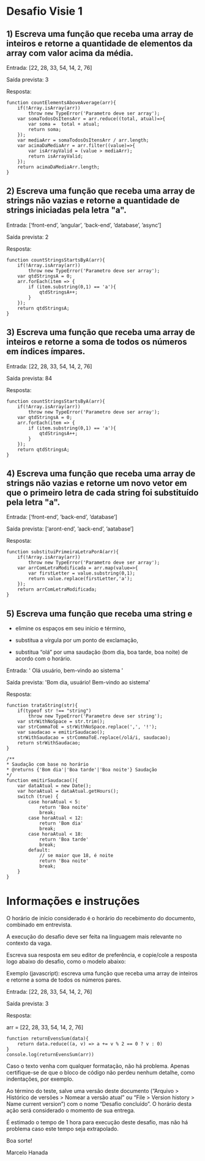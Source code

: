 # Desafio Visie 1

## 1) Escreva uma função que receba uma array de inteiros e retorne a quantidade de elementos da array com valor acima da média.

Entrada: [22, 28, 33, 54, 14, 2, 76]

Saída prevista: 3

Resposta:

    function countElementsAboveAverage(arr){
        if(!Array.isArray(arr))
            throw new TypeError('Parametro deve ser array');
        var somaTodosOsItensArr = arr.reduce((total, atual)=>{
            var soma =  total + atual;
            return soma;
        });
        var mediaArr = somaTodosOsItensArr / arr.length;
        var acimaDaMediaArr = arr.filter((value)=>{
            var isArrayValid = (value > mediaArr);
            return isArrayValid;
        });
        return acimaDaMediaArr.length;
    }

## 2) Escreva uma função que receba uma array de strings não vazias e retorne a quantidade de strings iniciadas pela letra "a".

Entrada: [‘front-end’, ’angular’, ’back-end’, ’database’, ’async’]

Saída prevista: 2

Resposta:

    function countStringsStartsByA(arr){
        if(!Array.isArray(arr))
            throw new TypeError('Parametro deve ser array');
        var qtdStringsA = 0;
        arr.forEach(item => {
            if (item.substring(0,1) == 'a'){
                qtdStringsA++;
            }
        });
        return qtdStringsA;
    }

## 3) Escreva uma função que receba uma array de inteiros e retorne a soma de todos os números em índices ímpares.

Entrada: [22, 28, 33, 54, 14, 2, 76]

Saída prevista: 84

Resposta:

    function countStringsStartsByA(arr){
        if(!Array.isArray(arr))
            throw new TypeError('Parametro deve ser array');
        var qtdStringsA = 0;
        arr.forEach(item => {
            if (item.substring(0,1) == 'a'){
                qtdStringsA++;
            }
        });
        return qtdStringsA;
    }

## 4) Escreva uma função que receba uma array de strings não vazias e retorne um novo vetor em que o primeiro letra de cada string foi substituído pela letra "a".

Entrada: [‘front-end’, ’back-end’, ’database’]

Saída prevista: [‘aront-end’, ’aack-end’, ’aatabase’]

Resposta:

    function substituiPrimeiraLetraPorA(arr){
        if(!Array.isArray(arr))
            throw new TypeError('Parametro deve ser array');
        var arrComLetraModificada = arr.map(value=>{
            var firstLetter = value.substring(0,1);
            return value.replace(firstLetter,'a');
        });
        return arrComLetraModificada;
    }

## 5) Escreva uma função que receba uma string e 
- elimine os espaços em seu início e término, 

- substitua a vírgula por um ponto de exclamação,

- substitua “olá” por uma saudação (bom dia, boa tarde, boa noite) de acordo com o horário.

Entrada: ' Olá usuário, bem-vindo ao sistema  '

Saída prevista: 'Bom dia, usuário! Bem-vindo ao sistema'

Resposta:

    function trataString(str){
        if(typeof str !== "string")
            throw new TypeError('Parametro deve ser string');
        var strWithNoSpace = str.trim();
        var strCommaToE = strWithNoSpace.replace(',', '!');
        var saudacao = emitirSaudacao();
        strWithSaudacao = strCommaToE.replace(/olá/i, saudacao);
        return strWithSaudacao;
    }

    /**
    * Saudação com base no horário
    * @returns {'Bom dia'|'Boa tarde'|'Boa noite'} Saudação
    */
    function emitirSaudacao(){
        var dataAtual = new Date();
        var horaAtual = dataAtual.getHours();
        switch (true) {
            case horaAtual < 5:
                return 'Boa noite'
                break;
            case horaAtual < 12:
                return 'Bom dia'
                break;
            case horaAtual < 18:
                return 'Boa tarde'
                break; 
            default:
                // se maior que 18, é noite
                return 'Boa noite'
                break;
        }
    }


# Informações e instruções

O horário de início considerado é o horário do recebimento do documento, combinado em entrevista.

A execução do desafio deve ser feita na linguagem mais relevante no contexto da vaga.

Escreva sua resposta em seu editor de preferência, e copie/cole a resposta logo abaixo do desafio, como o modelo abaixo:

Exemplo (javascript): escreva uma função que receba uma array de inteiros e retorne a soma de todos os números pares.

Entrada: [22, 28, 33, 54, 14, 2, 76]

Saída prevista: 3

Resposta:

arr = [22, 28, 33, 54, 14, 2, 76]

    function returnEvensSum(data){
        return data.reduce((a, v) => a += v % 2 == 0 ? v : 0)
    }
    console.log(returnEvensSum(arr))

Caso o texto venha com qualquer formatação, não há problema. Apenas certifique-se de que o bloco de código não perdeu nenhum detalhe, como indentações, por exemplo.

Ao término do teste, salve uma versão deste documento (“Arquivo > Histórico de versões > Nomear a versão atual” ou “File > Version history > Name current version”) com o nome “Desafio concluído”. O horário desta ação será considerado o momento de sua entrega.

É estimado o tempo de 1 hora para execução deste desafio, mas não há problema caso este tempo seja extrapolado.

Boa sorte!

Marcelo Hanada